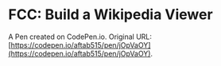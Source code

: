# FCC: Build a Wikipedia Viewer

A Pen created on CodePen.io. Original URL: [https://codepen.io/aftab515/pen/jOpVaOY](https://codepen.io/aftab515/pen/jOpVaOY).

